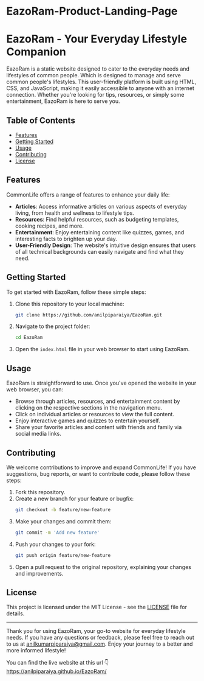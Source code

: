 # EazoRam-Product-Landing-Page



# EazoRam - Your Everyday Lifestyle Companion

<!-- ![EazoRam Logo](logo.png) -->

EazoRam is a static website designed to cater to the everyday needs and lifestyles of common people. Which is designed to manage and serve common people's lifestyles. This user-friendly platform is built using HTML, CSS, and JavaScript, making it easily accessible to anyone with an internet connection. Whether you're looking for tips, resources, or simply some entertainment, EazoRam is here to serve you.

## Table of Contents

- [Features](#features)
- [Getting Started](#getting-started)
- [Usage](#usage)
- [Contributing](#contributing)
- [License](#license)

## Features

CommonLife offers a range of features to enhance your daily life:

- **Articles**: Access informative articles on various aspects of everyday living, from health and wellness to lifestyle tips.
- **Resources**: Find helpful resources, such as budgeting templates, cooking recipes, and more.
- **Entertainment**: Enjoy entertaining content like quizzes, games, and interesting facts to brighten up your day.
- **User-Friendly Design**: The website's intuitive design ensures that users of all technical backgrounds can easily navigate and find what they need.

## Getting Started

To get started with EazoRam, follow these simple steps:

1. Clone this repository to your local machine:
   ```bash
   git clone https://github.com/anilpiparaiya/EazoRam.git
   ```

2. Navigate to the project folder:
   ```bash
   cd EazoRam
   ```

3. Open the `index.html` file in your web browser to start using EazoRam.

## Usage

EazoRam is straightforward to use. Once you've opened the website in your web browser, you can:

- Browse through articles, resources, and entertainment content by clicking on the respective sections in the navigation menu.
- Click on individual articles or resources to view the full content.
- Enjoy interactive games and quizzes to entertain yourself.
- Share your favorite articles and content with friends and family via social media links.

## Contributing

We welcome contributions to improve and expand CommonLife! If you have suggestions, bug reports, or want to contribute code, please follow these steps:

1. Fork this repository.
2. Create a new branch for your feature or bugfix:
   ```bash
   git checkout -b feature/new-feature
   ```
3. Make your changes and commit them:
   ```bash
   git commit -m 'Add new feature'
   ```
4. Push your changes to your fork:
   ```bash
   git push origin feature/new-feature
   ```
5. Open a pull request to the original repository, explaining your changes and improvements.

## License

This project is licensed under the MIT License - see the [LICENSE](LICENSE) file for details.

---

Thank you for using EazoRam, your go-to website for everyday lifestyle needs. If you have any questions or feedback, please feel free to reach out to us at [anilkumarpiparaiya@gmail.com](mailto:anilkumarpiparaiya@gmail.com). Enjoy your journey to a better and more informed lifestyle!

You can find the live website at this url 👇
https://anilpiparaiya.github.io/EazoRam/
